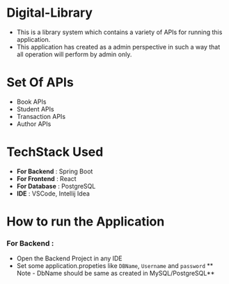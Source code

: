 # Digital-Library
* This is a library system which contains a variety of APIs for running this application.
* This application has created as a admin perspective in such a way that all operation will perform by admin only.

# Set Of APIs
* Book APIs
* Student APIs
* Transaction APIs
* Author APIs

# TechStack Used
* **For Backend** : Spring Boot
* **For Frontend** : React
* **For Database** : PostgreSQL
* **IDE** : VSCode, Intellij Idea


# How to run the Application
### For Backend :
* Open the Backend Project in any IDE
* Set some application.propeties like `DBName`, `Username` and `password`
** Note - DbName should be same as created in MySQL/PostgreSQL**

